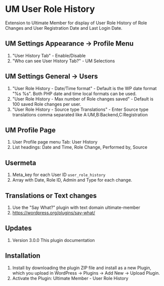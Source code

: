 # UM User Role History
Extension to Ultimate Member for display of User Role History of Role Changes and User Registration Date and Last Login Date.

## UM Settings Appearance -> Profile Menu
1. "User History Tab" - Enable/Disable
2. "Who can see User History Tab?" - UM Selections

## UM Settings General -> Users
1. "User Role History - Date/Time format" - Default is the WP date format "%s %s". Both PHP date and time local formats can be used.
2. "User Role History - Max number of Role changes saved" - Default is 100 saved Role changes per user.
3. "User Role History - Source type Translations" - Enter Source type translations comma separated like A:UM,B:Backend,C:Registration

## UM Profile Page
1. User Profile page menu Tab: User History
2. List headings: Date and Time,	Role Change,	Performed by,	Source

## Usermeta
1. Meta_key for each User ID <code>user_role_history</code>
2. Array with Date, Role ID, Admin and Type for each change.

## Translations or Text changes
1. Use the "Say What?" plugin with text domain ultimate-member
2. https://wordpress.org/plugins/say-what/

## Updates
1. Version 3.0.0 This plugin documentation

## Installation
1. Install by downloading the plugin ZIP file and install as a new Plugin, which you upload in WordPress -> Plugins -> Add New -> Upload Plugin.
2. Activate the Plugin: Ultimate Member - User Role History
